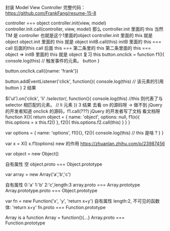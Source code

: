 封装 Model View Controller
完整代码：https://github.com/FrankFang/resume-15-8

controller === object
controller.init(view, model)
controller.init.call(controller, view, model)
那么 controller.init 里面的 this 当然 TM 是 controller
也就是这个1里面的object
controller.init 里面的 this 就是 object
object.init 里面的 this 就是 object
initB.call(this)
initB 里面的 this === call 后面的this
call 后面 this === 第二条里的 this
第二条里面的 this === object
=> initB 里面的 this 就是 object
复习 this
button.onclick = function f1(){
    console.log(this) // 触发事件的元素。  button
}

button.onclick.call({name: 'frank'})



button.addEventListener('click', function(){
    console.log(this) // 该元素的引用 button
}
2 结果


$('ul').on('click', 'li' /*selector*/, function(){
    console.log(this) //this 则代表了与 selector 相匹配的元素。
    // li 元素
})
3 结果
去看 on 的源码呀 -> 做不到
jQuery 的开发者知道 onclick 的源码，f1.call(???)
jQuery 的开发者写了文档
看文档呀
function X(){
    return object = {
        name: 'object',
        options: null,
        f1(x){
            this.options = x
            this.f2()
        },
        f2(){
            this.options.f2.call(this)
        }
    }
}

var options = {
    name: 'options',
    f1(){},
    f2(){
        console.log(this) // this 是啥 ?
    }
}

var x = X()
x.f1(options)
new 的作用
https://zhuanlan.zhihu.com/p/23987456

var object = new Object()

自有属性 空
object.proto === Object.prototype

var array = new Array('a','b','c')

自有属性 0:'a' 1:'b' 2:'c',length:3
array.proto === Array.prototype
Array.prototype.proto === Object.prototype

var fn = new Function('x', 'y', 'return x+y')
自有属性 length:2, 不可见的函数体: 'return x+y'
fn.proto === Function.prototype

Array is a function
Array = function(){...}
Array.proto === Function.prototype